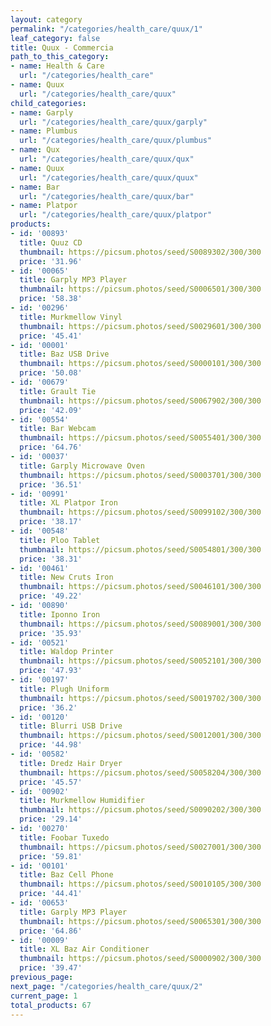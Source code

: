 ```yaml
---
layout: category
permalink: "/categories/health_care/quux/1"
leaf_category: false
title: Quux - Commercia
path_to_this_category:
- name: Health & Care
  url: "/categories/health_care"
- name: Quux
  url: "/categories/health_care/quux"
child_categories:
- name: Garply
  url: "/categories/health_care/quux/garply"
- name: Plumbus
  url: "/categories/health_care/quux/plumbus"
- name: Qux
  url: "/categories/health_care/quux/qux"
- name: Quux
  url: "/categories/health_care/quux/quux"
- name: Bar
  url: "/categories/health_care/quux/bar"
- name: Platpor
  url: "/categories/health_care/quux/platpor"
products:
- id: '00893'
  title: Quuz CD
  thumbnail: https://picsum.photos/seed/S0089302/300/300
  price: '31.96'
- id: '00065'
  title: Garply MP3 Player
  thumbnail: https://picsum.photos/seed/S0006501/300/300
  price: '58.38'
- id: '00296'
  title: Murkmellow Vinyl
  thumbnail: https://picsum.photos/seed/S0029601/300/300
  price: '45.41'
- id: '00001'
  title: Baz USB Drive
  thumbnail: https://picsum.photos/seed/S0000101/300/300
  price: '50.08'
- id: '00679'
  title: Grault Tie
  thumbnail: https://picsum.photos/seed/S0067902/300/300
  price: '42.09'
- id: '00554'
  title: Bar Webcam
  thumbnail: https://picsum.photos/seed/S0055401/300/300
  price: '64.76'
- id: '00037'
  title: Garply Microwave Oven
  thumbnail: https://picsum.photos/seed/S0003701/300/300
  price: '36.51'
- id: '00991'
  title: XL Platpor Iron
  thumbnail: https://picsum.photos/seed/S0099102/300/300
  price: '38.17'
- id: '00548'
  title: Ploo Tablet
  thumbnail: https://picsum.photos/seed/S0054801/300/300
  price: '38.31'
- id: '00461'
  title: New Cruts Iron
  thumbnail: https://picsum.photos/seed/S0046101/300/300
  price: '49.22'
- id: '00890'
  title: Iponno Iron
  thumbnail: https://picsum.photos/seed/S0089001/300/300
  price: '35.93'
- id: '00521'
  title: Waldop Printer
  thumbnail: https://picsum.photos/seed/S0052101/300/300
  price: '47.93'
- id: '00197'
  title: Plugh Uniform
  thumbnail: https://picsum.photos/seed/S0019702/300/300
  price: '36.2'
- id: '00120'
  title: Blurri USB Drive
  thumbnail: https://picsum.photos/seed/S0012001/300/300
  price: '44.98'
- id: '00582'
  title: Dredz Hair Dryer
  thumbnail: https://picsum.photos/seed/S0058204/300/300
  price: '45.57'
- id: '00902'
  title: Murkmellow Humidifier
  thumbnail: https://picsum.photos/seed/S0090202/300/300
  price: '29.14'
- id: '00270'
  title: Foobar Tuxedo
  thumbnail: https://picsum.photos/seed/S0027001/300/300
  price: '59.81'
- id: '00101'
  title: Baz Cell Phone
  thumbnail: https://picsum.photos/seed/S0010105/300/300
  price: '44.41'
- id: '00653'
  title: Garply MP3 Player
  thumbnail: https://picsum.photos/seed/S0065301/300/300
  price: '64.86'
- id: '00009'
  title: XL Baz Air Conditioner
  thumbnail: https://picsum.photos/seed/S0000902/300/300
  price: '39.47'
previous_page: 
next_page: "/categories/health_care/quux/2"
current_page: 1
total_products: 67
---
```

